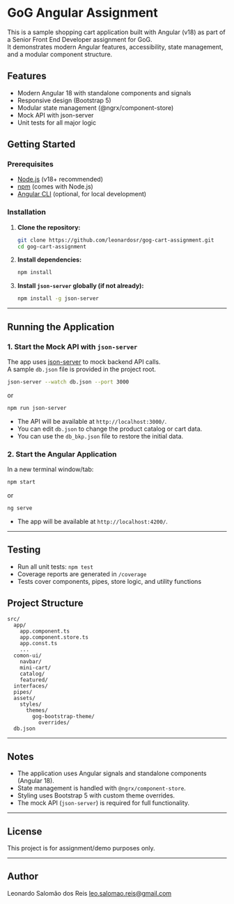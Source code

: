 # GoG Angular Assignment

This is a sample shopping cart application built with Angular (v18) as part of a Senior Front End Developer assignment for GoG.  
It demonstrates modern Angular features, accessibility, state management, and a modular component structure.

## Features

- Modern Angular 18 with standalone components and signals
- Responsive design (Bootstrap 5)
- Modular state management (@ngrx/component-store)
- Mock API with json-server
- Unit tests for all major logic

## Getting Started

### Prerequisites

- [Node.js](https://nodejs.org/) (v18+ recommended)
- [npm](https://www.npmjs.com/) (comes with Node.js)
- [Angular CLI](https://angular.io/cli) (optional, for local development)

### Installation

1. **Clone the repository:**
    ```sh
    git clone https://github.com/leonardosr/gog-cart-assignment.git
    cd gog-cart-assignment
    ```

2. **Install dependencies:**
    ```sh
    npm install
    ```

3. **Install `json-server` globally (if not already):**
    ```sh
    npm install -g json-server
    ```

---

## Running the Application

### 1. Start the Mock API with `json-server`

The app uses [json-server](https://github.com/typicode/json-server) to mock backend API calls.  
A sample `db.json` file is provided in the project root.

```sh
json-server --watch db.json --port 3000
```
or
```sh
npm run json-server
```

- The API will be available at `http://localhost:3000/`.
- You can edit `db.json` to change the product catalog or cart data.
- You can use the `db_bkp.json` file to restore the initial data.

### 2. Start the Angular Application

In a new terminal window/tab:

```sh
npm start
```
or
```sh
ng serve
```

- The app will be available at `http://localhost:4200/`.

---

## Testing

- Run all unit tests: `npm test`
- Coverage reports are generated in `/coverage`
- Tests cover components, pipes, store logic, and utility functions

## Project Structure

```
src/
  app/
    app.component.ts
    app.component.store.ts
    app.const.ts
    ...
  comon-ui/
    navbar/
    mini-cart/
    catalog/
    featured/
  interfaces/
  pipes/
  assets/
    styles/
      themes/
        gog-bootstrap-theme/
          overrides/
  db.json
```

---

## Notes

- The application uses Angular signals and standalone components (Angular 18).
- State management is handled with `@ngrx/component-store`.
- Styling uses Bootstrap 5 with custom theme overrides.
- The mock API (`json-server`) is required for full functionality.

---

## License

This project is for assignment/demo purposes only.

---

## Author

Leonardo Salomão dos Reis
leo.salomao.reis@gmail.com
